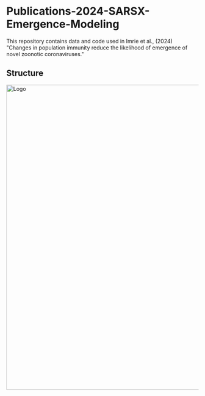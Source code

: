 # Publications-2024-SARSX-Emergence-Modeling
This repository contains data and code used in Imrie et al., (2024) "Changes in population immunity reduce the likelihood of emergence of novel zoonotic coronaviruses."


## Structure

<img src="https://github.com/ryanmimrie/Publications-2024-SARSX-Emergence-Modeling/blob/main/img/Model%20Structure.png" width="800" alt="Logo" style="display: block; margin: auto;">

